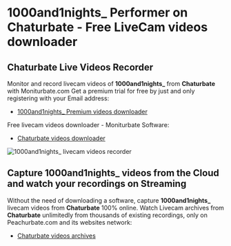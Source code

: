 # 1000and1nights_ Performer on Chaturbate - Free LiveCam videos downloader

## Chaturbate Live Videos Recorder

Monitor and record livecam videos of **1000and1nights_** from **Chaturbate** with Moniturbate.com
Get a premium trial for free by just and only registering with your Email address:
* [1000and1nights_ Premium videos downloader](https://moniturbate.com/request-demo-licence-key.html)

Free livecam videos downloader - Moniturbate Software:
* [Chaturbate videos downloader](https://moniturbate.com/moniturbate-download-software.html)

![1000and1nights_ livecam videos recorder](https://peachurnet.com/templates/moniturbate-software.png)


## Capture 1000and1nights_ videos from the Cloud and watch your recordings on Streaming

Without the need of downloading a software, capture **1000and1nights_** livecam videos from **Chaturbate** 100% online.
Watch Livecam archives from **Chaturbate** unlimitedly from thousands of existing recordings, only on Peachurbate.com and its websites network:
* [Chaturbate videos archives](https://peachurnet.com/)
